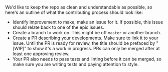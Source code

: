 We'd like to keep the repo as clean and understandable as possible, so here's an outline of what the contributing process should look like:

* Identify improvement to make; make an issue for it. If possible, this issue should relate back to one of the epic issues.
* Create a branch to work on. This might be off `master` or another branch.
* Create a PR describing your developments. Make sure to link it to your issue. Until the PR is ready for review, the title should be prefaced by "[WIP]" to show it's a work in progress. PRs can only be merged after at least one approving review.
* Your PR also needs to pass tests and linting before it can be merged, so make sure you are writing tests and paying attention to style.
